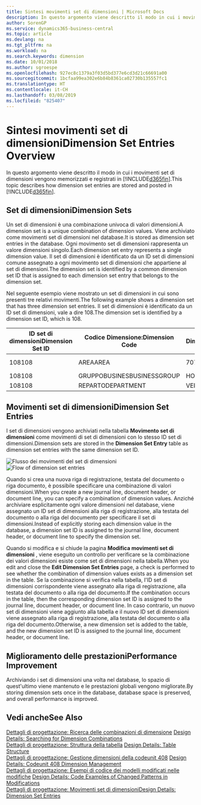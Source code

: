 ```yaml
---
title: Sintesi movimenti set di dimensioni | Microsoft Docs
description: In questo argomento viene descritto il modo in cui i movimenti set di dimensioni vengono memorizzati e registrati in Dynamcis 365.
author: SorenGP
ms.service: dynamics365-business-central
ms.topic: article
ms.devlang: na
ms.tgt_pltfrm: na
ms.workload: na
ms.search.keywords: dimension
ms.date: 10/01/2018
ms.author: sgroespe
ms.openlocfilehash: 927ec8c1379a3f03d5bd377e6cd3d21c66691a00
ms.sourcegitcommit: 1bcfaa99ea302e6b84b8361ca02730b135557fc1
ms.translationtype: HT
ms.contentlocale: it-CH
ms.lasthandoff: 03/08/2019
ms.locfileid: "825407"
---
```

# <a name="dimension-set-entries-overview"></a><span data-ttu-id="65310-103">Sintesi movimenti set di dimensioni</span><span class="sxs-lookup"><span data-stu-id="65310-103">Dimension Set Entries Overview</span></span>
<span data-ttu-id="65310-104">In questo argomento viene descritto il modo in cui i movimenti set di dimensioni vengono memorizzati e registrati in [!INCLUDE[d365fin](includes/d365fin_md.md)].</span><span class="sxs-lookup"><span data-stu-id="65310-104">This topic describes how dimension set entries are stored and posted in [!INCLUDE[d365fin](includes/d365fin_md.md)].</span></span>  

## <a name="dimension-sets"></a><span data-ttu-id="65310-105">Set di dimensioni</span><span class="sxs-lookup"><span data-stu-id="65310-105">Dimension Sets</span></span>  
<span data-ttu-id="65310-106">Un set di dimensioni è una combinazione univoca di valori dimensioni.</span><span class="sxs-lookup"><span data-stu-id="65310-106">A dimension set is a unique combination of dimension values.</span></span> <span data-ttu-id="65310-107">Viene archiviato come movimenti set di dimensioni nel database.</span><span class="sxs-lookup"><span data-stu-id="65310-107">It is stored as dimension set entries in the database.</span></span> <span data-ttu-id="65310-108">Ogni movimento set di dimensioni rappresenta un valore dimensioni singolo.</span><span class="sxs-lookup"><span data-stu-id="65310-108">Each dimension set entry represents a single dimension value.</span></span> <span data-ttu-id="65310-109">Il set di dimensioni è identificato da un ID set di dimensioni comune assegnato a ogni movimento set di dimensioni che appartiene al set di dimensioni.</span><span class="sxs-lookup"><span data-stu-id="65310-109">The dimension set is identified by a common dimension set ID that is assigned to each dimension set entry that belongs to the dimension set.</span></span>  

<span data-ttu-id="65310-110">Nel seguente esempio viene mostrato un set di dimensioni in cui sono presenti tre relativi movimenti.</span><span class="sxs-lookup"><span data-stu-id="65310-110">The following example shows a dimension set that has three dimension set entries.</span></span> <span data-ttu-id="65310-111">Il set di dimensioni è identificato da un ID set di dimensioni, vale a dire 108.</span><span class="sxs-lookup"><span data-stu-id="65310-111">The dimension set is identified by a dimension set ID, which is 108.</span></span>  

|<span data-ttu-id="65310-112">ID set di dimensioni</span><span class="sxs-lookup"><span data-stu-id="65310-112">Dimension Set ID</span></span>|<span data-ttu-id="65310-113">Codice Dimensione:</span><span class="sxs-lookup"><span data-stu-id="65310-113">Dimension Code</span></span>|<span data-ttu-id="65310-114">Codice Valore Dimensioni:</span><span class="sxs-lookup"><span data-stu-id="65310-114">Dimension Value Code</span></span>|<span data-ttu-id="65310-115">Nome valore dimensioni</span><span class="sxs-lookup"><span data-stu-id="65310-115">Dimension Value Name</span></span>|  
|----------------------|--------------------|--------------------------|--------------------------|  
|<span data-ttu-id="65310-116">108</span><span class="sxs-lookup"><span data-stu-id="65310-116">108</span></span>|<span data-ttu-id="65310-117">AREA</span><span class="sxs-lookup"><span data-stu-id="65310-117">AREA</span></span>|<span data-ttu-id="65310-118">70</span><span class="sxs-lookup"><span data-stu-id="65310-118">70</span></span>|<span data-ttu-id="65310-119">Nord America</span><span class="sxs-lookup"><span data-stu-id="65310-119">America North</span></span>|  
|<span data-ttu-id="65310-120">108</span><span class="sxs-lookup"><span data-stu-id="65310-120">108</span></span>|<span data-ttu-id="65310-121">GRUPPOBUSINES</span><span class="sxs-lookup"><span data-stu-id="65310-121">BUSINESSGROUP</span></span>|<span data-ttu-id="65310-122">HOME</span><span class="sxs-lookup"><span data-stu-id="65310-122">HOME</span></span>|<span data-ttu-id="65310-123">Home</span><span class="sxs-lookup"><span data-stu-id="65310-123">Home</span></span>|  
|<span data-ttu-id="65310-124">108</span><span class="sxs-lookup"><span data-stu-id="65310-124">108</span></span>|<span data-ttu-id="65310-125">REPARTO</span><span class="sxs-lookup"><span data-stu-id="65310-125">DEPARTMENT</span></span>|<span data-ttu-id="65310-126">VENDITE</span><span class="sxs-lookup"><span data-stu-id="65310-126">SALES</span></span>|<span data-ttu-id="65310-127">Vendite</span><span class="sxs-lookup"><span data-stu-id="65310-127">Sales</span></span>|  

## <a name="dimension-set-entries"></a><span data-ttu-id="65310-128">Movimenti set di dimensioni</span><span class="sxs-lookup"><span data-stu-id="65310-128">Dimension Set Entries</span></span>  
<span data-ttu-id="65310-129">I set di dimensioni vengono archiviati nella tabella **Movimento set di dimensioni** come movimenti di set di dimensioni con lo stesso ID set di dimensioni.</span><span class="sxs-lookup"><span data-stu-id="65310-129">Dimension sets are stored in the **Dimension Set Entry** table as dimension set entries with the same dimension set ID.</span></span>  

<span data-ttu-id="65310-130">![Flusso dei movimenti del set di dimensioni](media/dimensionentrynav7.png "Flusso dei movimenti del set di dimensioni")</span><span class="sxs-lookup"><span data-stu-id="65310-130">![Flow of dimension set entries](media/dimensionentrynav7.png "Flow of dimension set entries")</span></span>  

<span data-ttu-id="65310-131">Quando si crea una nuova riga di registrazione, testata del documento o riga documento, è possibile specificare una combinazione di valori dimensioni.</span><span class="sxs-lookup"><span data-stu-id="65310-131">When you create a new journal line, document header, or document line, you can specify a combination of dimension values.</span></span> <span data-ttu-id="65310-132">Anziché archiviare esplicitamente ogni valore dimensioni nel database, viene assegnato un ID set di dimensioni alla riga di registrazione, alla testata del documento o alla riga del documento per specificare il set di dimensioni.</span><span class="sxs-lookup"><span data-stu-id="65310-132">Instead of explicitly storing each dimension value in the database, a dimension set ID is assigned to the journal line, document header, or document line to specify the dimension set.</span></span>  

<span data-ttu-id="65310-133">Quando si modifica e si chiude la pagina **Modifica movimenti set di dimensioni** , viene eseguito un controllo per verificare se la combinazione dei valori dimensioni esiste come set di dimensioni nella tabella.</span><span class="sxs-lookup"><span data-stu-id="65310-133">When you edit and close the **Edit Dimension Set Entries** page, a check is performed to see whether the combination of dimension values exists as a dimension set in the table.</span></span> <span data-ttu-id="65310-134">Se la combinazione si verifica nella tabella, l'ID set di dimensioni corrispondente viene assegnato alla riga di registrazione, alla testata del documento o alla riga del documento.</span><span class="sxs-lookup"><span data-stu-id="65310-134">If the combination occurs in the table, then the corresponding dimension set ID is assigned to the journal line, document header, or document line.</span></span> <span data-ttu-id="65310-135">In caso contrario, un nuovo set di dimensioni viene aggiunto alla tabella e il nuovo ID set di dimensioni viene assegnato alla riga di registrazione, alla testata del documento o alla riga del documento.</span><span class="sxs-lookup"><span data-stu-id="65310-135">Otherwise, a new dimension set is added to the table, and the new dimension set ID is assigned to the journal line, document header, or document line.</span></span>  

## <a name="performance-improvement"></a><span data-ttu-id="65310-136">Miglioramento delle prestazioni</span><span class="sxs-lookup"><span data-stu-id="65310-136">Performance Improvement</span></span>  
<span data-ttu-id="65310-137">Archiviando i set di dimensioni una volta nel database, lo spazio di quest'ultimo viene mantenuto e le prestazioni globali vengono migliorate.</span><span class="sxs-lookup"><span data-stu-id="65310-137">By storing dimension sets once in the database, database space is preserved, and overall performance is improved.</span></span>  

## <a name="see-also"></a><span data-ttu-id="65310-138">Vedi anche</span><span class="sxs-lookup"><span data-stu-id="65310-138">See Also</span></span>  
<span data-ttu-id="65310-139">[Dettagli di progettazione: Ricerca delle combinazioni di dimensione](design-details-searching-for-dimension-combinations.md) </span><span class="sxs-lookup"><span data-stu-id="65310-139">[Design Details: Searching for Dimension Combinations](design-details-searching-for-dimension-combinations.md) </span></span>  
<span data-ttu-id="65310-140">[Dettagli di progettazione: Struttura della tabella](design-details-table-structure.md) </span><span class="sxs-lookup"><span data-stu-id="65310-140">[Design Details: Table Structure](design-details-table-structure.md) </span></span>  
<span data-ttu-id="65310-141">[Dettagli di progettazione: Gestione dimensioni della codeunit 408](design-details-codeunit-408-dimension-management.md) </span><span class="sxs-lookup"><span data-stu-id="65310-141">[Design Details: Codeunit 408 Dimension Management](design-details-codeunit-408-dimension-management.md) </span></span>  
<span data-ttu-id="65310-142">[Dettagli di progettazione: Esempi di codice dei modelli modificati nelle modifiche](design-details-code-examples-of-changed-patterns-in-modifications.md) </span><span class="sxs-lookup"><span data-stu-id="65310-142">[Design Details: Code Examples of Changed Patterns in Modifications](design-details-code-examples-of-changed-patterns-in-modifications.md) </span></span>  
[<span data-ttu-id="65310-143">Dettagli di progettazione: Movimenti set di dimensioni</span><span class="sxs-lookup"><span data-stu-id="65310-143">Design Details: Dimension Set Entries</span></span>](design-details-dimension-set-entries.md)   
